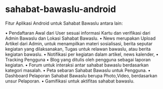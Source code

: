 # sahabat-bawaslu-android

Fitur Aplikasi Android untuk Sahabat Bawaslu antara lain:

•	Pendaftaran Awal dari User sesuai informasi Kartu dan verifikasi dari Admin Bawaslu dan Lokasi Sahabat Bawaslu.
•	News merupakan Upload Artikel dari Admin, untuk menampilkan materi sosialisasi, berita seputar kegiatan yang dilaksanakan, Tugas untuk relawan bawaslu, atau berita kegiatan bawaslu.
•	Notifikasi per kegiatan dalam artikel, news kalender,
•	Tracking Pengguna
•	Blog yang ditulis oleh pengguna sebagai laporan kegiatan.
•	Forum untuk interaksi antar sahabat bawaslu berdasarkan kategori masalah.
•	Peta sebaran Sahabat Bawaslu untuk Pengguna.
•	Dashboard Pelaporan Sahabat Bawaslu berupa Photo,Video, berdasarkan unsur Pelaporan.
•	Gamifikasi untuk aktifitas sahabat bawaslu.

